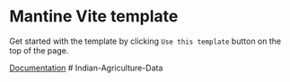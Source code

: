 # Mantine Vite template

Get started with the template by clicking `Use this template` button on the top of the page.

[Documentation](https://mantine.dev/guides/vite/)
#   I n d i a n - A g r i c u l t u r e - D a t a  
 
